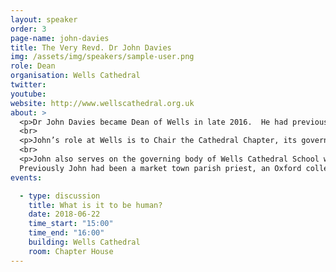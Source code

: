 ```yaml
---
layout: speaker
order: 3
page-name: john-davies
title: The Very Revd. Dr John Davies
img: /assets/img/speakers/sample-user.png
role: Dean
organisation: Wells Cathedral
twitter:
youtube:
website: http://www.wellscathedral.org.uk
about: >
  <p>Dr John Davies became Dean of Wells in late 2016.  He had previously served as Dean of Derby for six years, helping to restore the fabric of that Cathedral, as well as developing links between it and the city and county.</p>
  <br>
  <p>John’s role at Wells is to Chair the Cathedral Chapter, its governing body; to ensure really good connections between the Cathedral and its many stakeholders; and to care for its fabric and worship.  He is also a member of the Bishop’s senior staff team in the diocese.</p>
  <br>
  <p>John also serves on the governing body of Wells Cathedral School which sits in close proximity to the Cathedral and which has very strong links with the Cathedral’s music.
  Previously John had been a market town parish priest, an Oxford college chaplain and an inner city incumbent.  He has strong interests in theology and the role of the church in today’s society.</p>
events:

  - type: discussion
    title: What is it to be human?
    date: 2018-06-22
    time_start: "15:00"
    time_end: "16:00"
    building: Wells Cathedral
    room: Chapter House
---
```

